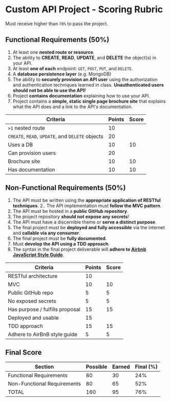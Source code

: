 # Custom API Project - Scoring Rubric

Must receive higher than `70%` to pass the project.


## Functional Requirements (50%)

1. At least one **nested route or resource**.
2. The ability to **CREATE**, **READ**, **UPDATE**, and **DELETE** the object(s) in your API.
3. At least **one of each** endpoint: `GET`, `POST`, `PUT`, and `DELETE`.
4. A **database persistence layer** (e.g. MongoDB)
5. The ability to **securely provision an API user** using the authorization and authentication techniques learned in class. **Unauthenticated users should not be able to use the API!**
6. Project **contains documentation** explaining how to use your API.
7. Project contains a **simple, static single page brochure site** that explains what the API does and a link to the API's documentation.


| Criteria | Points | Score |
| -------- | ------ | ----- |
| `>1` nested route | 10 | |
| `CREATE`, `READ`, `UPDATE`, and `DELETE` objects | 20 | |
| Uses a DB | 10 | 10 |
| Can provision users | 20 | |
| Brochure site | 10 | 10 |
| Has documentation | 10 | 10 |


## Non-Functional Requirements (50%)

1. The API must be written using the **appropriate application of RESTful techniques**.
2.. The API implementation must **follow the MVC pattern**.
3. The API must be hosted in a **public GitHub repository**.
4. The project repository **should not expose any secrets**!
5. The API must have a discernible theme or **serve a distinct purpose**.
6. The final project must be **deployed and fully accessible** via the internet and **callable via any consumer**.
7. The final project must be **fully documented**.
8. Must **develop the API using a TDD approach**.
9. The syntax in the final project deliverable will **adhere to [Airbnb JavaScript Style Guide](https://github.com/airbnb/javascript)**.

| Criteria | Points | Score |
| -------- | ------ | ----- |
| RESTful architecture | 10 | |
| MVC | 10 | 10 |
| Public GitHub repo | 5 | 5 |
| No exposed secrets | 5 | 5 |
| Has purpose / fulfills proposal | 15 | 15 |
| Deployed and usable | 15 | |
| TDD approach | 15 | 15 |
| Adhere to AirBnB style guide| 5 | 5 |

## Final Score

| Section | Possible | Earned | Final (%) |
| ------- | -------- | ------ | --------- |
| Functional Requirements | 80 | 30 | 24% |
| Non-Functional Requirements | 80 | 65 | 52% |
| TOTAL | 160 | 95 | 76% |